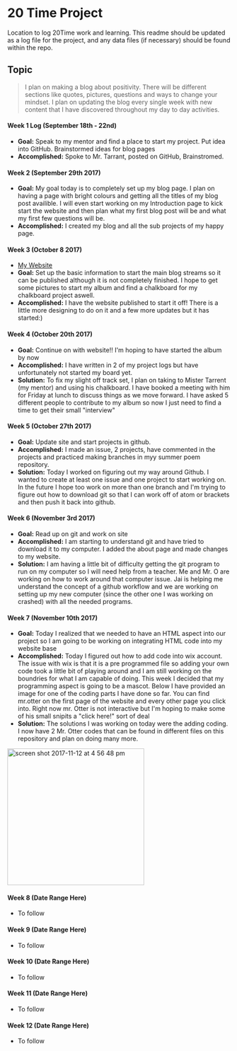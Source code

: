 # 20 Time Project
Location to log 20Time work and learning.  This readme should be updated as a log file for the project, and any data files (if necessary) should be found within the repo.  
  
## Topic
>I plan on making a blog about positivity. There will be different sections like quotes, pictures, questions and ways to change your mindset.
>I plan on updating the blog every single week with new content that I have discovered throughout my day to day activities. 

#### Week 1 Log (September 18th - 22nd)
* **Goal:** Speak to my mentor and find a place to start my project. Put idea into GitHub. Brainstormed ideas for blog pages
* **Accomplished:** Spoke to Mr. Tarrant, posted on GitHub, Brainstromed.

#### Week 2 (September 29th 2017)
* **Goal:** My goal today is to completely set up my blog page. I plan on having a page with bright colours and getting all the titles of my blog post availible. I will even start working on my Introduction page to kick start the website and then plan what my first blog post will be and what my first few questions will be.
* **Accomplished:** I created my blog and all the sub projects of my happy page. 

#### Week 3 (October 8 2017)
* [My Website](https://sbake15.wixsite.com/happypage)
* **Goal:** Set up the basic information to start the main blog streams so it can be published although it is not completely finished. I hope to get some pictures to start my album and find a chalkboard for my chalkboard project aswell. 
* **Accomplished:** I have the website published to start it off! There is a little more designing to do on it and a few more updates but it has started:) 

#### Week 4 (October 20th 2017)
* **Goal:** Continue on with website!! I'm hoping to have started the album by now
* **Accomplished:** I have written in 2 of my project logs but have unfortunately not started my board yet. 
* **Solution:** To fix my slight off track set, I plan on taking to Mister Tarrent (my mentor) and using his chalkboard. I have booked a meeting with him for Friday at lunch to discuss things as we move forward. I have asked 5 different people to contribute to my album so now I just need to find a time to get their small "interview"

#### Week 5 (October 27th 2017)
* **Goal:** Update site and start projects in github.
* **Accomplished:** I made an issue, 2 projects, have commented in the projects and practiced making branches in myy summer poem repository.
* **Solution:** Today I worked on figuring out my way around Github. I wanted to create at least one issue and one project to start working on. In the future I hope too work on more than one branch and I'm trying to figure out how to download git  so that I can work off of atom or brackets and then push it back into github.

#### Week 6 (November 3rd 2017)
* **Goal:** Read up on git and work on site
* **Accomplished:** I am starting to understand git and have tried to download it to my computer. I added the about page and made changes to my website.
* **Solution:** I am having a little bit of difficulty getting the git program to run on my computer so I will need help from a teacher. Me and Mr. O are working on how to work around that computer issue. Jai is helping me understand the concept of a github workflow and we are working on setting up my new computer (since the other one I was working on crashed) with all the needed programs. 

#### Week 7 (November 10th 2017)
* **Goal:** Today I realized that we needed to have an HTML aspect into our project so I am going to be working on integrating HTML code into my website base
* **Accomplished:** Today I figured out how to add code into wix account. The issue with wix is that it is a pre programmed file so adding your own code took a little bit of playing around and I am still working on the boundries for what I am capable of doing. This week I decided that my programming aspect is going to be a mascot. Below I have provided an image for one of the coding parts I have done so far. You can find mr.otter on the first page of the website and every other page you click into. Right now mr. Otter is not interactive but I'm hoping to make some of his small snipits a "click here!" sort of deal
* **Solution:** The solutions I was working on today were the adding coding. I now have 2 Mr. Otter codes that can be found in different files on this repository and plan on doing many more.  

<img width="309" alt="screen shot 2017-11-12 at 4 56 48 pm" src="https://user-images.githubusercontent.com/31697395/32703889-8b3ae858-c7ca-11e7-8896-d864622582b6.png">  


#### Week 8 (Date Range Here)
* To follow

#### Week 9 (Date Range Here)
* To follow

#### Week 10 (Date Range Here)
* To follow

#### Week 11 (Date Range Here)
* To follow

#### Week 12 (Date Range Here)
* To follow
